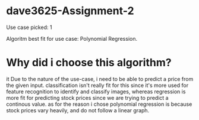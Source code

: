 # dave3625-Assignment-2

Use case picked: 1

Algoritm best fit for use case: Polynomial Regression.

# Why did i choose this algorithm?
it
Due to the nature of the use-case, i need to be able to predict a price from the given input. classification isn't really fit for this since it's more used for feature recognition to identify and classify images, whereas regression is more fit for predicting stock prices since we are trying to predict a continous value. as for the reason i chose polynomial regression is because stock prices vary heavily, and do not follow a linear graph.
